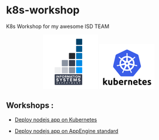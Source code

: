 # k8s-workshop

K8s Workshop for my awesome ISD TEAM

<p align="center">
<img src="https://raw.githubusercontent.com/gaelleiadvize/k8s-workshop/master/img/isd.png" width="150">
<img src="https://raw.githubusercontent.com/gaelleiadvize/k8s-workshop/master/img/k8s.png" width="150">
</p>

## Workshops :

 
 - [Deploy nodejs app on Kubernetes](https://github.com/gaelleiadvize/k8s-workshop/blob/master/k8s/README.md)

 - [Deploy nodejs app on AppEngine standard](https://github.com/gaelleiadvize/k8s-workshop/blob/master/appengine/standard/README.md)
    
    
    
    
    
[homebrew]: https://brew.sh/index_fr
[docker4Mac]: https://docs.docker.com/docker-for-mac/edge-release-notes/